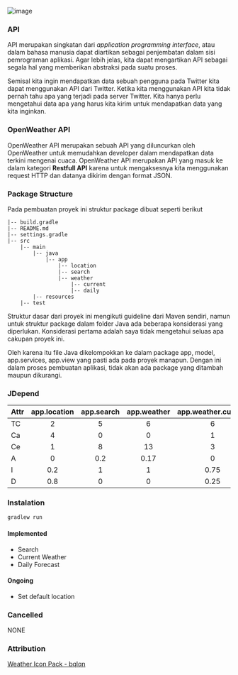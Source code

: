 ![image](https://thumbs.gfycat.com/BeautifulNervousGalapagosalbatross-size_restricted.gif)

### API

API merupakan singkatan dari _application programming interface_, atau dalam bahasa manusia dapat diartikan sebagai penjembatan dalam sisi pemrograman aplikasi. Agar lebih jelas, kita dapat mengartikan API sebagai segala hal yang memberikan abstraksi pada suatu proses. 

Semisal kita ingin mendapatkan data sebuah pengguna pada Twitter kita dapat menggunakan API dari Twitter. Ketika kita menggunakan API kita tidak pernah tahu apa yang terjadi pada server Twitter. Kita hanya perlu mengetahui data apa yang harus kita kirim untuk mendapatkan data yang kita inginkan.

### OpenWeather API

OpenWeather API merupakan sebuah API yang diluncurkan oleh OpenWeather untuk memudahkan developer dalam mendapatkan data terkini mengenai cuaca. OpenWeather API merupakan API yang masuk ke dalam kategori **Restfull API** karena untuk mengaksesnya kita menggunakan request HTTP dan datanya dikirim dengan format JSON.

### Package Structure

Pada pembuatan proyek ini struktur package dibuat seperti berikut

```
|-- build.gradle
|-- README.md
|-- settings.gradle
|-- src
    |-- main
        |-- java
            |-- app
                |-- location
                |-- search
                |-- weather
                    |-- current
                    |-- daily
        |-- resources
    |-- test 
```

Struktur dasar dari proyek ini mengikuti guideline dari Maven sendiri, namun untuk struktur package dalam folder Java ada beberapa konsiderasi yang diperlukan. Konsiderasi pertama adalah saya tidak mengetahui seluas apa cakupan proyek ini.

Oleh karena itu file Java dikelompokkan ke dalam package app, model, app.services, app.view yang pasti ada pada proyek manapun. Dengan ini dalam proses pembuatan aplikasi, tidak akan ada package yang ditambah maupun dikurangi.

### JDepend

| Attr    | app.location | app.search | app.weather | app.weather.current | app.weather.daily |
| ------- | :----------: | :--------: | :---------: | :-----------------: | :---------------: |
| TC      | 2            | 5          | 6           | 6                   | 9                 |
| Ca      | 4            | 0          | 0           | 1                   | 1                 |
| Ce      | 1            | 8          | 13          | 3                   | 3                 |
| A       | 0            | 0.2        | 0.17        | 0                   | 0                 |
| I       | 0.2          | 1          | 1           | 0.75                | 0.75              |
| D       | 0.8          | 0          | 0           | 0.25                | 0.25              |

### Instalation
```bash
gradlew run
```

#### Implemented
* Search
* Current Weather
* Daily Forecast
#### Ongoing
* Set default location
### Cancelled
NONE

### Attribution
[Weather Icon Pack - bqlqn](https://www.flaticon.com/packs/weather-138)
